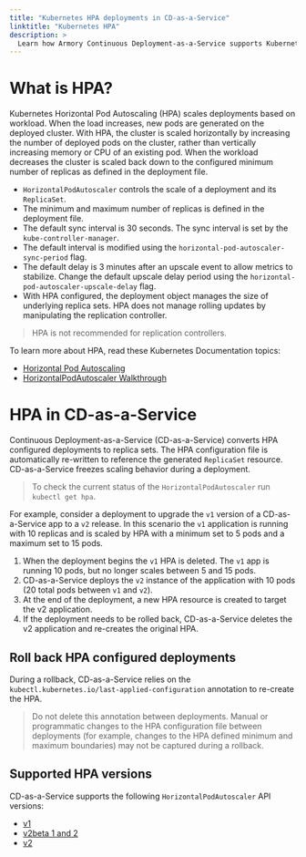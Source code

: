 ```yaml
---
title: "Kubernetes HPA deployments in CD-as-a-Service"
linktitle: "Kubernetes HPA"
description: >
  Learn how Armory Continuous Deployment-as-a-Service supports Kubernetes deployments with Horizontal Pod Autoscaling.
---
```

 # What is HPA?
 Kubernetes Horizontal Pod Autoscaling (HPA) scales deployments based on workload. When the load increases, new pods are generated on the deployed cluster. With HPA, the cluster is scaled horizontally by increasing the number of deployed pods on the cluster, rather than vertically increasing memory or CPU of an existing pod. When the workload decreases the cluster is scaled back down to the configured minimum number of replicas as defined in the deployment file.

 - `HorizontalPodAutoscaler` controls the scale of a deployment and its `ReplicaSet`. 
 - The minimum and maximum number of replicas is defined in the deployment file. 
 - The default sync interval is 30 seconds. The sync interval is set by the `kube-controller-manager`. 
 - The default interval is modified using the `horizontal-pod-autoscaler-sync-period` flag. 
 - The default delay is 3 minutes after an upscale event to allow metrics to stabilize. Change the default upscale delay period using the `horizontal-pod-autoscaler-upscale-delay` flag.
 - With HPA configured, the deployment object manages the size of underlying replica sets. HPA does not manage rolling updates by manipulating the replication controller. 
  > HPA is not recommended for replication controllers. 

To learn more about HPA, read these Kubernetes Documentation topics: 
- [Horizontal Pod Autoscaling](https://kubernetes.io/docs/tasks/run-application/horizontal-pod-autoscale/)
- [HorizontalPodAutoscaler Walkthrough](https://kubernetes.io/docs/tasks/run-application/horizontal-pod-autoscale-walkthrough/)
 
# HPA in CD-as-a-Service
Continuous Deployment-as-a-Service (CD-as-a-Service) converts HPA configured deployments to replica sets. The HPA configuration file is automatically re-written to reference the generated `ReplicaSet` resource. CD-as-a-Service freezes scaling behavior during a deployment.

> To check the current status of the `HorizontalPodAutoscaler` run `kubectl get hpa`.

For example, consider a deployment to upgrade the `v1` version of a CD-as-a-Service app to a `v2` release. In this scenario the `v1` application is running with 10 replicas and is scaled by HPA with a minimum set to 5 pods and a maximum set to 15 pods.

 1. When the deployment begins the `v1` HPA is deleted. The `v1` app is running 10 pods, but no longer scales between 5 and 15 pods.
 2. CD-as-a-Service deploys the `v2` instance of the application with 10 pods (20 total pods between `v1` and `v2`).
 3.  At the end of the deployment, a new HPA resource is created to target the v2 application. 
 4.  If the deployment needs to be rolled back, CD-as-a-Service deletes the v2 application and re-creates the original HPA.

## Roll back HPA configured deployments
During a rollback, CD-as-a-Service relies on the `kubectl.kubernetes.io/last-applied-configuration` annotation to re-create the HPA. 

> Do not delete this annotation between deployments. Manual or programmatic changes to the HPA configuration file between deployments (for example, changes to the HPA defined minimum and maximum boundaries) may not be captured during a rollback.

## Supported HPA versions
CD-as-a-Service supports the following `HorizontalPodAutoscaler` API versions:
- [v1](https://kubernetes.io/docs/reference/kubernetes-api/workload-resources/horizontal-pod-autoscaler-v1/)
- [v2beta 1 and 2](https://kubernetes.io/docs/reference/kubernetes-api/workload-resources/horizontal-pod-autoscaler-v2beta2/)
-  [v2](https://kubernetes.io/docs/reference/kubernetes-api/workload-resources/horizontal-pod-autoscaler-v2/)
